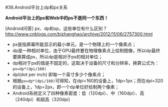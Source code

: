 #36.Android平台上dp和px关系

**Android平台上的px和Web中的ps不是同一个东西！**

[Android问答] px、dp和sp，这些单位有什么区别？ http://www.cnblogs.com/bjzhanghao/archive/2012/11/06/2757300.html

  * px是指屏幕所能显示的最小单元，是一个物理上的一个像素点；
  * dp是一种相对单位，由于GPU最终要在物理像素点上绘制图像，所以dp最终要换算成px，所以dp是相对于px的相对单位；
  * dp相对于px的值是不固定的，这取决于设备的尺寸和分辨率，换算公式为：`px=dp*(dpi/160)`
  * dpi(dot per inch) 即每一个英寸多少个像素点；
  * 根据`px=dp*(dpi/160)`可得知，在dpi=160的设备上，1dp=1px；而在dpi=320的设备上，1dp=2px，即一个dp单位好绘制两个像素；
  * Android系统定义了四种像素密度：低（120dpi）、中（160dpi）、高（240dpi）和超高（320dpi）
